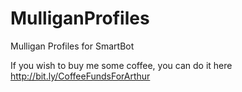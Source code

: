# MulliganProfiles
Mulligan Profiles for SmartBot

If you wish to buy me some coffee, you can do it here http://bit.ly/CoffeeFundsForArthur

